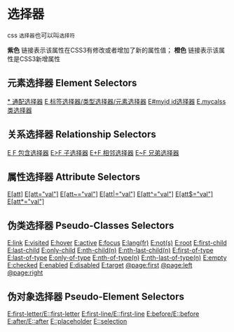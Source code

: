 # 选择器 <!-- {docsify-ignore-all} -->

css `选择器`也可以叫`选择符`

<p class="g-color-light">
  <strong class="g-color-css3-change">紫色</strong> 链接表示该属性在CSS3有修改或者增加了新的属性值；
  <strong class="g-color-css3-new">橙色</strong> 链接表示该属性是CSS3新增属性
</p>

## 元素选择器 Element Selectors

[* 通配选择器](/css/selectors/element#universal)
[E 标签选择器/类型选择器/元素选择器](/css/selectors/element#type)
[E#myid id选择器](/css/selectors/element#_id)
[E.mycalss 类选择器](/css/selectors/element#id-selector#_class)

## 关系选择器 Relationship Selectors

[E F 包含选择器](/css/selectors/relationship#_1)
[E>F 子选择器](/css/selectors/relationship#_2)
[E+F 相邻选择器](/css/selectors/relationship#_3)
[E~F 兄弟选择器](/css/selectors/relationship#_4)

## 属性选择器 Attribute Selectors

[E[att]](#_1)
[E[att="val"]](/css/selectors/attribute#_2)
[E[att~="val"]](/css/selectors/attribute#_3)
[E[att\|="val"]](/css/selectors/attribute#_4)
[<span class="g-color-css3-new">E[att^="val"]</span>](/css/selectors/attribute#_5)
[<span class="g-color-css3-new">E[att$="val"]</span>](/css/selectors/attribute#_6)
[<span class="g-color-css3-new">E[att\*="val"]</span>](/css/selectors/attribute#_7)

## 伪类选择器 Pseudo-Classes Selectors

[E:link](/css/selectors/pseudo-classes#link)
[E:visited](/css/selectors/pseudo-classes#visited)
[E:hover](/css/selectors/pseudo-classes#hover)
[E:active](/css/selectors/pseudo-classes#active)
[E:focus](/css/selectors/pseudo-classes#focus)
[E:lang(fr)](/css/selectors/pseudo-classes#lang-fr)
[<span class="g-color-css3-new">E:not(s)</span>](/css/selectors/pseudo-classes#e-not)
[<span class="g-color-css3-new">E:root</span>](/css/selectors/pseudo-classes#e-root)
[E:first-child](/css/selectors/pseudo-classes#first-child)
[<span class="g-color-css3-new">E:last-child</span>](/css/selectors/pseudo-classes#last-child)
[<span class="g-color-css3-new">E:only-child</span>](/css/selectors/pseudo-classes#only-child)
[<span class="g-color-css3-new">E:nth-child(n)</span>](/css/selectors/pseudo-classes#nth-child)
[<span class="g-color-css3-new">E:nth-last-child(n)</span>](/css/selectors/pseudo-classes#nth-last-child)
[<span class="g-color-css3-new">E:first-of-type</span>](/css/selectors/pseudo-classes#first-of-type)
[<span class="g-color-css3-new">E:last-of-type</span>](/css/selectors/pseudo-classes#last-of-type)
[<span class="g-color-css3-new">E:only-of-type</span>](/css/selectors/pseudo-classes#only-of-type)
[<span class="g-color-css3-new">E:nth-of-type(n)</span>](/css/selectors/pseudo-classes#nth-of-type)
[<span class="g-color-css3-new">E:nth-last-of-type(n)</span>](/css/selectors/pseudo-classes#nth-last-of-type)
[<span class="g-color-css3-new">E:empty</span>](/css/selectors/pseudo-classes#empty)
[<span class="g-color-css3-new">E:checked</span>](/css/selectors/pseudo-classes#checked)
[<span class="g-color-css3-new">E:enabled</span>](/css/selectors/pseudo-classes#enabled)
[<span class="g-color-css3-new">E:disabled</span>](/css/selectors/pseudo-classes#disabled)
[<span class="g-color-css3-new">E:target</span>](/css/selectors/pseudo-classes#target)
[@page:first](/css/selectors/pseudo-classes#page-first)
[@page:left](/css/selectors/pseudo-classes#page-left)
[@page:right](/css/selectors/pseudo-classes#page-right)

## 伪对象选择器 Pseudo-Element Selectors

[<span class="g-color-css3-change">E:first-letter/E::first-letter</span>](/css/selectors/pseudo-element#_1)
[<span class="g-color-css3-change">E:first-line/E::first-line</span>](/css/selectors/pseudo-element#_2)
[<span class="g-color-css3-change">E:before/E::before</span>](/css/selectors/pseudo-element#_3)
[<span class="g-color-css3-change">E:after/E::after</span>](/css/selectors/pseudo-element#_4)
[<span class="g-color-css3-new">E::placeholder</span>](/css/selectors/pseudo-element#_5)
[<span class="g-color-css3-new">E::selection</span>](/css/selectors/pseudo-element#_6)
